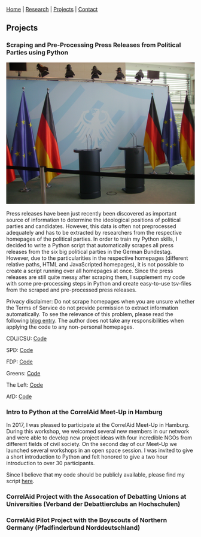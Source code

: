 [Home](https://kostagav.github.io/) | [Research](https://kostagav.github.io/research) | [Projects](https://kostagav.github.io/projects) | [Contact](https://kostagav.github.io/contact)

## Projects

### Scraping and Pre-Processing Press Releases from Political Parties using Python

![press releases](berlin-eu-european-union-federal-chancellery.jpg)

Press releases have been just recently been discovered as important source of information to determine the ideological positions of political parties and candidates. However, this data is often not preprocessed adequately and has to be extracted by researchers from the respective homepages of the political parties. In order to train my Python skills, I decided to write a Python script that automatically scrapes all press releases from the six big political parties in the German Bundestag. However, due to the particularities in the respective homepages (different relative paths, HTML and JavaScripted homepages), it is not possible to create a script running over all homepages at once. Since the press releases are still quite messy after scraping them, I supplement my code with some pre-processing steps in Python and create easy-to-use tsv-files from the scraped and pre-processed press releases.

Privacy disclaimer: Do not scrape homepages when you are unsure whether the Terms of Service do not provide permission to extract information automatically. To see the relevance of this problem, please read the following [blog entry](https://benbernardblog.com/web-scraping-and-crawling-are-perfectly-legal-right/). The author does not take any responsibilities when applying the code to any non-personal homepages.

CDU/CSU: [Code](https://github.com/KostaGav/KostaGav.github.io/tree/master/resources/cdu)

SPD: [Code](https://github.com/KostaGav/KostaGav.github.io/tree/master/resources/spd)

FDP: [Code](https://github.com/KostaGav/KostaGav.github.io/tree/master/resources/fdp)

Greens: [Code](https://github.com/KostaGav/KostaGav.github.io/tree/master/resources/greens)

The Left: [Code](https://github.com/KostaGav/KostaGav.github.io/tree/master/resources/left)

AfD: [Code](https://github.com/KostaGav/KostaGav.github.io/tree/master/resources/afd)

### Intro to Python at the CorrelAid Meet-Up in Hamburg

In 2017, I was pleased to participate at the CorrelAid Meet-Up in Hamburg. During this workshop, we welcomed several new members in our network and were able to develop new project ideas with four incredible NGOs from different fields of civil society. On the second day of our Meet-Up we launched several workshops in an open space session. I was invited to give a short introduction to Python and felt honored to give a two hour introduction to over 30 participants.

Since I believe that my code should be publicly available, please find my script [here](https://github.com/KostaGav/KostaGav.github.io/blob/master/resources/Python%20Skript%20Meet%20Up%20CorrelAid.ipynb). 

### CorrelAid Project with the Assocation of Debatting Unions at Universities (Verband der Debattierclubs an Hochschulen)

### CorrelAid Pilot Project with the Boyscouts of Northern Germany (Pfadfinderbund Norddeutschland)
